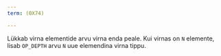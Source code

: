 ```yaml
---
term: (0X74)

---
```

Lükkab virna elementide arvu virna enda peale. Kui virnas on `N` elemente, lisab `OP_DEPTH` arvu `N` uue elemendina virna tippu.